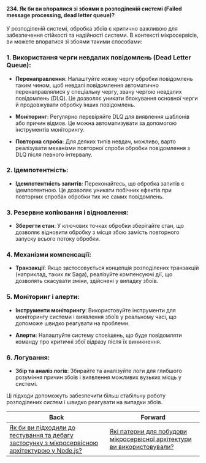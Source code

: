 #### 234. Як би ви впоралися зі збоями в розподіленій системі (Failed message processing, dead letter queue)?

У розподіленій системі, обробка збоїв є критично важливою для забезпечення стійкості та надійності системи. В контексті мікросервісів, ви можете впоратися зі збоями такими способами:

### 1. Використання черги невдалих повідомлень (Dead Letter Queue):

- **Перенаправлення**: Налаштуйте кожну чергу обробки повідомлень таким чином, щоб невдалі повідомлення автоматично перенаправлялися у спеціальну чергу, звану чергою невдалих повідомлень (DLQ). Це дозволяє уникати блокування основної черги й продовжувати обробку інших повідомлень.

- **Моніторинг**: Регулярно перевіряйте DLQ для виявлення шаблонів або причин відмов. Це можна автоматизувати за допомогою інструментів моніторингу.

- **Повторна спроба**: Для деяких типів невдач, можливо, варто реалізувати механізми повторної спроби обробки повідомлення з DLQ після певного інтервалу.

### 2. Ідемпотентність:

- **Ідемпотентність запитів**: Переконайтесь, що обробка запитів є ідемпотентною. Це дозволяє уникати побічних ефектів при повторних спробах обробки тих же самих повідомлень.

### 3. Резервне копіювання і відновлення:

- **Зберегти стан**: У ключових точках обробки зберігайте стан, що дозволяє відновити обробку з місця збою замість повторного запуску всього потоку обробки.

### 4. Механізми компенсації:

- **Транзакції**: Якщо застосовується концепція розподілених транзакцій (наприклад, таких як Saga), реалізуйте компенсуючі дії, що дозволять скасувати зміни, здійснені у випадку збоїв.

### 5. Моніторинг і алерти:

- **Інструменти моніторингу**: Використовуйте інструменти для моніторингу системи і виявлення збоїв у реальному часі, що допоможе швидко реагувати на проблеми.

- **Алерти**: Налаштуйте систему сповіщень, що буде повідомляти команду про критичні збої відразу після їх виникнення.

### 6. Логування:

- **Збір та аналіз логів**: Збирайте та аналізуйте логи для глибшого розуміння причин збоїв і виявлення можливих вузьких місць у системі.

Ці підходи допоможуть забезпечити більш стабільну роботу розподілених систем і швидко реагувати на випадки збоїв.

| Back | Forward |
|---|---|
| [Як би ви підходили до тестування та дебагу застосунку з мікросервісною архітектурою у Node.js?](/ua/senior/microservices/how-would-you-approach-testing-and-debugging-a-microservicesbased-application-in-nodejs.md)  | [Які патерни для побудови мікросервісної архітектури ви використовували?](/ua/senior/microservices/what-patterns-for-building-microservices-architecture-did-you-use.md) |